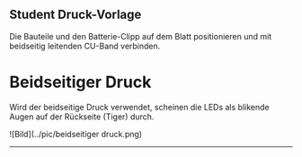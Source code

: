 ## Student Druck-Vorlage 

Die Bauteile und den Batterie-Clipp auf dem Blatt positionieren und mit beidseitig leitenden CU-Band verbinden.

# Beidseitiger Druck
Wird der beidseitige Druck verwendet, scheinen die LEDs als blikende Augen auf der Rückseite (Tiger) durch.

![Bild](../pic/beidseitiger druck.png)

---
